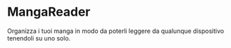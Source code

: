# MangaReader
Organizza i tuoi manga in modo da poterli leggere da qualunque dispositivo tenendoli su uno solo.
